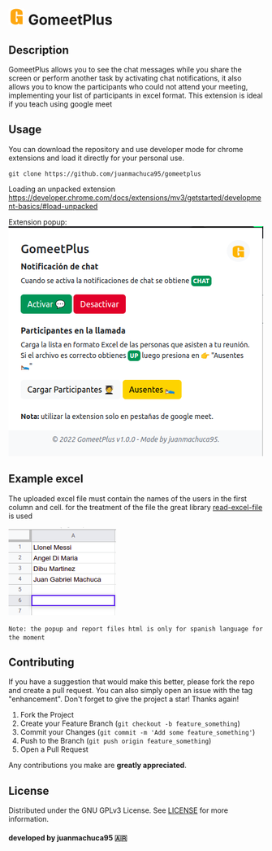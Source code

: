
# ![icon](images/icons/icon32.png) GomeetPlus 


## Description
GomeetPlus allows you to see the chat messages while you share the screen or perform another task by activating chat notifications, it also allows you to know the participants who could not attend your meeting, implementing your list of participants in excel format. This extension is ideal if you teach using google meet

## Usage
You can download the repository and use developer mode for chrome extensions and load it directly for your personal use.

```git
git clone https://github.com/juanmachuca95/gomeetplus
```

Loading an unpacked extension
https://developer.chrome.com/docs/extensions/mv3/getstarted/development-basics/#load-unpacked

Extension popup: <br>
![popup](/images/popup.png)

## Example excel
The uploaded excel file must contain the names of the users in the first column and cell. for the treatment of the file the great library [read-excel-file](https://www.npmjs.com/package/read-excel-file) is used <br>

![excel](/images/example_excel.png)

`Note: the popup and report files html is only for spanish language for the moment`
## Contributing
If you have a suggestion that would make this better, please fork the repo and create a pull request. You can also simply open an issue with the tag "enhancement".
Don't forget to give the project a star! Thanks again!

1. Fork the Project
2. Create your Feature Branch (`git checkout -b feature_something`)
3. Commit your Changes (`git commit -m 'Add some feature_something'`)
4. Push to the Branch (`git push origin feature_something`)
5. Open a Pull Request

Any contributions you make are **greatly appreciated**.

## License

Distributed under the GNU GPLv3 License. See [LICENSE](./LICENSE) for more information.

#### developed by <b>juanmachuca95</b> 🇦🇷